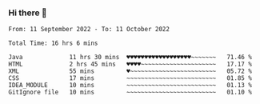 ### Hi there 👋

<!--
**Sara-Pak/Sara-Pak** is a ✨ _special_ ✨ repository because its `README.md` (this file) appears on your GitHub profile.

Here are some ideas to get you started:

- 🔭 I’m currently working on ...
- 🌱 I’m currently learning ...
- 👯 I’m looking to collaborate on ...
- 🤔 I’m looking for help with ...
- 💬 Ask me about ...
- 📫 How to reach me: ...
- 😄 Pronouns: ...
- ⚡ Fun fact: ...
-->

<!--START_SECTION:waka-->

```text
From: 11 September 2022 - To: 11 October 2022

Total Time: 16 hrs 6 mins

Java             11 hrs 30 mins  ♥♥♥♥♥♥♥♥♥♥♥♥♥♥♥♥♥♥~~~~~~~   71.46 %
HTML             2 hrs 45 mins   ♥♥♥♥~~~~~~~~~~~~~~~~~~~~~   17.17 %
XML              55 mins         ♥~~~~~~~~~~~~~~~~~~~~~~~~   05.72 %
CSS              17 mins         ~~~~~~~~~~~~~~~~~~~~~~~~~   01.85 %
IDEA_MODULE      10 mins         ~~~~~~~~~~~~~~~~~~~~~~~~~   01.13 %
GitIgnore file   10 mins         ~~~~~~~~~~~~~~~~~~~~~~~~~   01.10 %
```

<!--END_SECTION:waka-->
